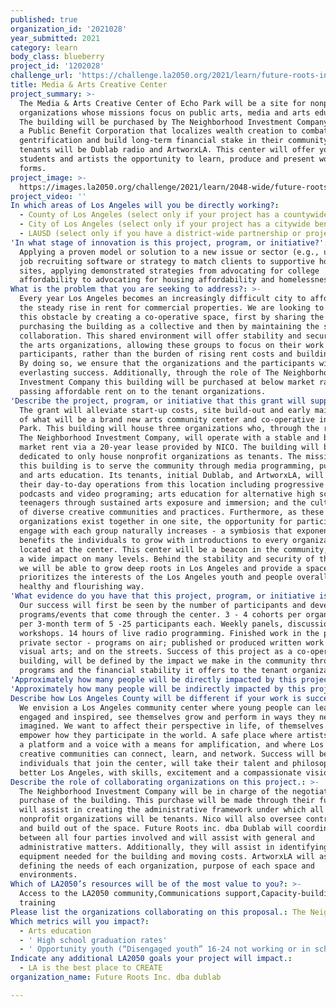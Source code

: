 ```yaml
---
published: true
organization_id: '2021028'
year_submitted: 2021
category: learn
body_class: blueberry
project_id: '1202028'
challenge_url: 'https://challenge.la2050.org/2021/learn/future-roots-inc-dba-dublab/'
title: Media & Arts Creative Center
project_summary: >-
  The Media & Arts Creative Center of Echo Park will be a site for nonprofit
  organizations whose missions focus on public arts, media and arts education.
  The building will be purchased by The Neighborhood Investment Company (Nico),
  a Public Benefit Corporation that localizes wealth creation to combat
  gentrification and build long-term financial stake in their community. Initial
  tenants will be Dublab radio and ArtworxLA. This center will offer young
  students and artists the opportunity to learn, produce and present work in all
  forms.
project_image: >-
  https://images.la2050.org/challenge/2021/learn/2048-wide/future-roots-inc-dba-dublab.jpg
project_video: ''
In which areas of Los Angeles will you be directly working?:
  - County of Los Angeles (select only if your project has a countywide benefit)
  - City of Los Angeles (select only if your project has a citywide benefit)
  - LAUSD (select only if you have a district-wide partnership or project)
'In what stage of innovation is this project, program, or initiative?': >-
  Applying a proven model or solution to a new issue or sector (e.g., using a
  job recruiting software or strategy to match clients to supportive housing
  sites, applying demonstrated strategies from advocating for college
  affordability to advocating for housing affordability and homelessness, etc.)
What is the problem that you are seeking to address?: >-
  Every year Los Angeles becomes an increasingly difficult city to afford with
  the steady rise in rent for commercial properties. We are looking to combat
  this obstacle by creating a co-operative space, first by sharing the cost of
  purchasing the building as a collective and then by maintaining the space as a
  collaboration. This shared environment will offer stability and security to
  the arts organizations, allowing these groups to focus on their work and their
  participants, rather than the burden of rising rent costs and building upkeep.
  By doing so, we ensure that the organizations and the participants will enjoy
  everlasting success. Additionally, through the role of The Neighborhood
  Investment Company this building will be purchased at below market rates,
  passing affordable rent on to the tenant organizations.
'Describe the project, program, or initiative that this grant will support to address the problem identified.': >-
  The grant will alleviate start-up costs, site build-out and early maintenance
  of what will be a brand new arts community center and co-operative in Echo
  Park. This building will house three organizations who, through the role of
  The Neighborhood Investment Company, will operate with a stable and below
  market rent via a 20-year lease provided by NICO. The building will be
  dedicated to only house nonprofit organizations as tenants. The mission of
  this building is to serve the community through media programming, public arts
  and arts education. Its tenants, initial Dublab, and ArtworxLA, will conduct
  their day-to-day operations from this location including progressive radio,
  podcasts and video programing; arts education for alternative high school
  teenagers through sustained arts exposure and immersion; and the cultivation
  of diverse creative communities and practices. Furthermore, as these
  organizations exist together in one site, the opportunity for participants to
  engage with each group naturally increases - a symbiosis that exponentially
  benefits the individuals to grow with introductions to every organization
  located at the center. This center will be a beacon in the community, creating
  a wide impact on many levels. Behind the stability and security of this venue,
  we will be able to grow deep roots in Los Angeles and provide a space that
  prioritizes the interests of the Los Angeles youth and people overall, in a
  healthy and flourishing way.
'What evidence do you have that this project, program, or initiative is or will be successful, and how will you define and measure success?': >-
  Our success will first be seen by the number of participants and developed
  programs/events that come through the center. 3 - 4 cohorts per organization
  per 3-month term of 5 -25 participants each. Weekly panels, discussions and
  workshops. 14 hours of live radio programming. Finished work in the public and
  private sector - programs on air; published or produced written work and
  visual arts; and on the streets. Success of this project as a co-operative
  building, will be defined by the impact we make in the community through our
  programs and the financial stability it offers to the tenant organizations.
'Approximately how many people will be directly impacted by this project, program, or initiative?': '800'
'Approximately how many people will be indirectly impacted by this project, program, or initiative?': '1000000'
Describe how Los Angeles County will be different if your work is successful.: >-
  We envision a Los Angeles community center where young people can learn, be
  engaged and inspired, see themselves grow and perform in ways they never
  imagined. We want to affect their perspective in life, of themselves and
  empower how they participate in the world. A safe place where artists can have
  a platform and a voice with a means for amplification, and where Los Angeles’s
  creative communities can connect, learn, and network. Success will be the
  individuals that join the center, will take their talent and philosophies to
  better Los Angeles, with skills, excitement and a compassionate vision.
Describe the role of collaborating organizations on this project.: >-
  The Neighborhood Investment Company will be in charge of the negotiation and
  purchase of the building. This purchase will be made through their funds. They
  will assist in creating the administrative framework under which all three
  nonprofit organizations will be tenants. Nico will also oversee contractors
  and build out of the space. Future Roots inc. dba Dublab will coordinate
  between all four parties involved and will assist with general and
  administrative matters. Additionally, they will assist in identifying
  equipment needed for the building and moving costs. ArtworxLA will assist in
  defining the needs of each organization, purpose of each space and
  environments.
Which of LA2050’s resources will be of the most value to you?: >-
  Access to the LA2050 community,Communications support,Capacity-building and
  training
Please list the organizations collaborating on this proposal.: The Neighborhood Investment Company ArtworxLA
Which metrics will you impact?:
  - Arts education
  - ' High school graduation rates'
  - ' Opportunity youth (“Disengaged youth” 16-24 not working or in school)'
Indicate any additional LA2050 goals your project will impact.:
  - LA is the best place to CREATE
organization_name: Future Roots Inc. dba dublab

---
```

